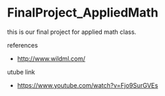# FinalProject_AppliedMath
this is our final project for applied math class.

references
- http://www.wildml.com/

utube link
- https://www.youtube.com/watch?v=Fjo9SurGVEs
